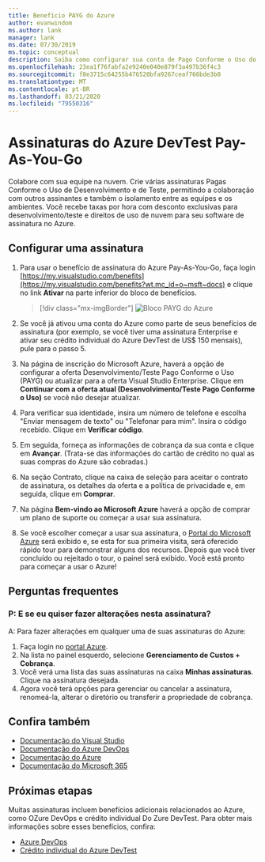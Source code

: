 ```yaml
---
title: Benefício PAYG do Azure
author: evanwindom
ms.author: lank
manager: lank
ms.date: 07/30/2019
ms.topic: conceptual
description: Saiba como configurar sua conta de Pago Conforme o Uso do Azure.
ms.openlocfilehash: 23ea1f76fabfa2e9240e040e879f3a497b36f4c3
ms.sourcegitcommit: f8e3715c64255b476520bfa9267ceaf766bde3b0
ms.translationtype: MT
ms.contentlocale: pt-BR
ms.lasthandoff: 03/21/2020
ms.locfileid: "79550316"
---
```

# <a name="azure-devtest-pay-as-you-go-subscriptions"></a>Assinaturas do Azure DevTest Pay-As-You-Go
Colabore com sua equipe na nuvem.  Crie várias assinaturas Pagas Conforme o Uso de Desenvolvimento e de Teste, permitindo a colaboração com outros assinantes e também o isolamento entre as equipes e os ambientes.  Você recebe taxas por hora com desconto exclusivas para desenvolvimento/teste e direitos de uso de nuvem para seu software de assinatura no Azure.

## <a name="set-up-a-subscription"></a>Configurar uma assinatura
1. Para usar o benefício de assinatura do Azure Pay-As-You-Go, faça login [https://my.visualstudio.com/benefits](https://my.visualstudio.com/benefits?wt.mc_id=o~msft~docs) e clique no link **Ativar** na parte inferior do bloco de benefícios.
   > [!div class="mx-imgBorder"]
   > ![Bloco PAYG do Azure](_img/vs-azure-payg/vs-azure-payg-tile.png)

2. Se você já ativou uma conta do Azure como parte de seus benefícios de assinatura (por exemplo, se você tiver uma assinatura Enterprise e ativar seu crédito individual do Azure DevTest de US$ 150 mensais), pule para o passo 5.

3. Na página de inscrição do Microsoft Azure, haverá a opção de configurar a oferta Desenvolvimento/Teste Pago Conforme o Uso (PAYG) ou atualizar para a oferta Visual Studio Enterprise.  Clique em **Continuar com a oferta atual (Desenvolvimento/Teste Pago Conforme o Uso)** se você não desejar atualizar.

4. Para verificar sua identidade, insira um número de telefone e escolha "Enviar mensagem de texto" ou "Telefonar para mim".  Insira o código recebido.  Clique em **Verificar código**.

5. Em seguida, forneça as informações de cobrança da sua conta e clique em **Avançar**.  (Trata-se das informações do cartão de crédito no qual as suas compras do Azure são cobradas.)

6. Na seção Contrato, clique na caixa de seleção para aceitar o contrato de assinatura, os detalhes da oferta e a política de privacidade e, em seguida, clique em **Comprar**.

7. Na página **Bem-vindo ao Microsoft Azure** haverá a opção de comprar um plano de suporte ou começar a usar sua assinatura.

8. Se você escolher começar a usar sua assinatura, o [Portal do Microsoft Azure](https://portal.azure.com) será exibido e, se esta for sua primeira visita, será oferecido rápido tour para demonstrar alguns dos recursos.  Depois que você tiver concluído ou rejeitado o tour, o painel será exibido.  Você está pronto para começar a usar o Azure!

## <a name="frequently-asked-questions"></a>Perguntas frequentes
### <a name="q--what-if-i-want-to-make-changes-to-this-subscription"></a>P: E se eu quiser fazer alterações nesta assinatura?
A: Para fazer alterações em qualquer uma de suas assinaturas do Azure:
1. Faça login no [portal Azure](https://portal.azure.com).
2. Na lista no painel esquerdo, selecione **Gerenciamento de Custos + Cobrança**.
3. Você verá uma lista das suas assinaturas na caixa **Minhas assinaturas**. Clique na assinatura desejada.
4. Agora você terá opções para gerenciar ou cancelar a assinatura, renomeá-la, alterar o diretório ou transferir a propriedade de cobrança.

## <a name="see-also"></a>Confira também
- [Documentação do Visual Studio](https://docs.microsoft.com/visualstudio/)
- [Documentação do Azure DevOps](https://docs.microsoft.com/azure/devops/)
- [Documentação do Azure](https://docs.microsoft.com/azure/)
- [Documentação do Microsoft 365](https://docs.microsoft.com/microsoft-365/)

## <a name="next-steps"></a>Próximas etapas
Muitas assinaturas incluem benefícios adicionais relacionados ao Azure, como OZure DevOps e crédito individual Do Zure DevTest.  Para obter mais informações sobre esses benefícios, confira:
- [Azure DevOps](vs-azure-devops.md)
- [Crédito individual do Azure DevTest](vs-azure.md)

